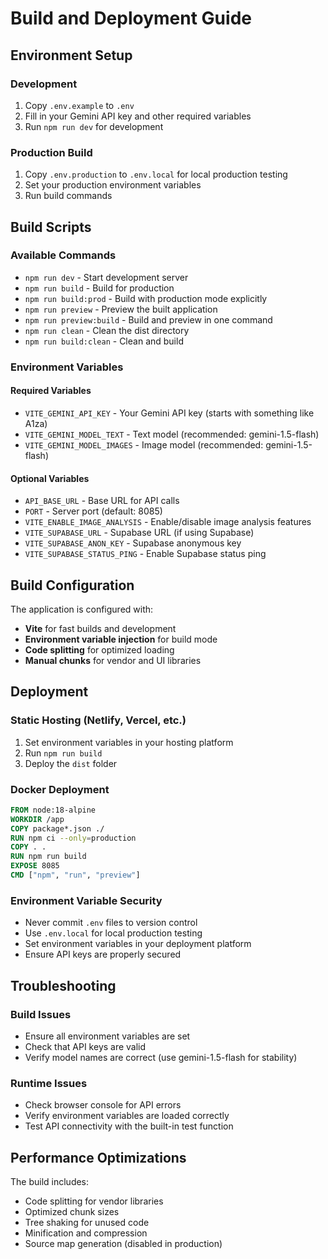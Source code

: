 # Build and Deployment Guide

## Environment Setup

### Development
1. Copy `.env.example` to `.env`
2. Fill in your Gemini API key and other required variables
3. Run `npm run dev` for development

### Production Build
1. Copy `.env.production` to `.env.local` for local production testing
2. Set your production environment variables
3. Run build commands

## Build Scripts

### Available Commands
- `npm run dev` - Start development server
- `npm run build` - Build for production
- `npm run build:prod` - Build with production mode explicitly
- `npm run preview` - Preview the built application
- `npm run preview:build` - Build and preview in one command
- `npm run clean` - Clean the dist directory
- `npm run build:clean` - Clean and build

### Environment Variables

#### Required Variables
- `VITE_GEMINI_API_KEY` - Your Gemini API key (starts with something like A1za)
- `VITE_GEMINI_MODEL_TEXT` - Text model (recommended: gemini-1.5-flash)
- `VITE_GEMINI_MODEL_IMAGES` - Image model (recommended: gemini-1.5-flash)

#### Optional Variables
- `API_BASE_URL` - Base URL for API calls
- `PORT` - Server port (default: 8085)
- `VITE_ENABLE_IMAGE_ANALYSIS` - Enable/disable image analysis features
- `VITE_SUPABASE_URL` - Supabase URL (if using Supabase)
- `VITE_SUPABASE_ANON_KEY` - Supabase anonymous key
- `VITE_SUPABASE_STATUS_PING` - Enable Supabase status ping

## Build Configuration

The application is configured with:
- **Vite** for fast builds and development
- **Environment variable injection** for build mode
- **Code splitting** for optimized loading
- **Manual chunks** for vendor and UI libraries

## Deployment

### Static Hosting (Netlify, Vercel, etc.)
1. Set environment variables in your hosting platform
2. Run `npm run build`
3. Deploy the `dist` folder

### Docker Deployment
```dockerfile
FROM node:18-alpine
WORKDIR /app
COPY package*.json ./
RUN npm ci --only=production
COPY . .
RUN npm run build
EXPOSE 8085
CMD ["npm", "run", "preview"]
```

### Environment Variable Security
- Never commit `.env` files to version control
- Use `.env.local` for local production testing
- Set environment variables in your deployment platform
- Ensure API keys are properly secured

## Troubleshooting

### Build Issues
- Ensure all environment variables are set
- Check that API keys are valid
- Verify model names are correct (use gemini-1.5-flash for stability)

### Runtime Issues
- Check browser console for API errors
- Verify environment variables are loaded correctly
- Test API connectivity with the built-in test function

## Performance Optimizations

The build includes:
- Code splitting for vendor libraries
- Optimized chunk sizes
- Tree shaking for unused code
- Minification and compression
- Source map generation (disabled in production)